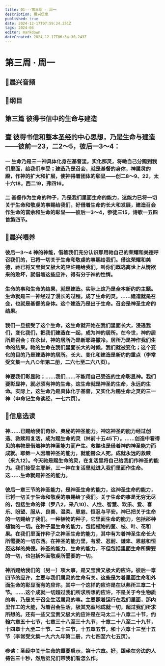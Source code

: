 ```yaml
---
title: 01---第三周 · 周一
description: 晨兴信息
published: true
date: 2024-12-17T07:59:24.251Z
tags: 2024-06
editor: markdown
dateCreated: 2024-12-17T06:34:30.243Z
---
```


# 第三周 · 周一
## 🎵晨兴音频

## 📖纲目

## 第三篇    彼得书信中的生命与建造

## 壹    彼得书信和整本圣经的中心思想，乃是生命与建造——彼前一23，二2～5，彼后一3～4：

### 一    生命乃是三一神具体化身在基督里，实化那灵，将祂自己分赐到我们里面，给我们享受；建造乃是召会，就是基督的身体，神属灵的殿，作神的扩大和扩展，使神得着团体的彰显——创二8～9、22，太十六18，西二19，弗四16。

### 二    基督作为生命的种子，乃是我们里面生命的能力，这能力已将一切关于生命和敬虔的事赐给我们，好借着生命的长大和发展，建造召会作生命的富余和生命的彰显——彼后一3～4，参徒三15，诗歌一五四首第四节。

## 📖晨兴喂养

### 彼后一3～4    神的神能，借着我们充分认识那用祂自己的荣耀和美德呼召我们的，已将一切关于生命和敬虔的事赐给我们。借这荣耀和美德，祂已将又宝贵又极大的应许赐给我们，叫你们既逃离世上从情欲来的败坏，就借着这些应许，得有分于神的性情。

### 生命的事和生命的结果，就是建造。实际上这乃是全本新约的主题。生命就是三一神经过了漫长的过程，成了生命的灵。……建造就是召会，也就是基督的身体。这个建造乃是出于生命。召会是神圣生命的结果。

### 我们一旦接受了这个生命，这生命就开始在我们里面长大，浸透我们，变化我们，把我们建造在一起，成为神的居所。在今世，神的居所是召会；在永世，神的居所乃是新耶路撒冷。居所乃是神作我们生命的结果。祂的生命在我们里面长大的时候，我们就被变化；这个变化的目的乃是建造神的居所。长大、变化和建造是新约的重点（李常受文集一九八○年第二册，二六七至二六八页）。

### 神要我们彰显祂；……我们……不能用自己受造的生命彰显神。我们要彰显神，就必须有神的生命。这生命就是神圣的生命，永远的生命。实际上，这生命乃是具体化于基督，又实化为赐生命之灵的三一神（申命记生命读经，一七六页）。

## 📖信息选读

### 神……已赐给我们奇妙、奥秘的神圣能力。神这神圣的能力经过创造、救赎和复活，成为赐生命的灵（林前十五45下）。……创造中看得见的事物是借着神的神圣能力而产生。救赎也是借着神的神圣能力而成就。耶稣一人因着神圣的能力，就能替众人死，成就永远的救赎（来九12）。今天祂是赐生命的灵，在复活里将自己给我们作神圣的能力。我们接受主耶稣，三一神在复活里就进入我们里面作生命。这……生命就是神圣的能力。

### 彼后一章三节的神圣能力，是神圣生命的能力，这神圣生命的能力，已将一切关于生命和敬虔的事赐给了我们。关于生命的事是无穷无尽的，包括生命的律（罗八2，来八10）、人性、智慧、欢乐、爱、喜乐、盼望、服从、良善、温柔、恩慈、恒忍与平安。神已把关于生命的一切赐给了我们。一种植物的种子，它里面生命的能力，包括那种植物的一切。在种子里生命的能力，包括植物的茎、枝、叶、花和果。在我们里面作种子之神圣生命的能力，其中有为着神圣生命长大所需要的一切东西。在神圣的能力里，有爱、忍耐、谦卑、恩慈和恒忍这样的美德。神圣的能力、生命的能力，不但包括里面生命所需要的一切，也包括外面敬虔所需要的一切。

### 神所赐给我们的〔另一〕项大事，是又宝贵又极大的应许。彼后一章四节的应许，主要与我们属灵的生命有关。这些是为着里面生命和外面生命的彰显而有的应许。其中一个这样的应许是在以弗所三章二十节。……这个成就一切超过我们所求所想的应许，不是关于今生物质的事，乃是关于召会生活属灵的事。主要照着运行在我们里面，那内里作工的大能，为着召会生活，极其充盈地成就一切，超过我们所求所想的。还有一些又宝贵又极大的应许是在马太二十八章二十节，约翰六章五十七节，七章三十八至三十九节，十章二十八至二十九节，十四章十九至二十节、二十三节，十五章五节，和十六章十三至十五节（李常受文集一九六九年第二册，六七四至六七五页）。

### 参读：圣经中关于生命的重要启示，第十六章。好，跟坐在旁边的人祷告三十秒，然后弟兄们带我们看怎么作。
<!-- Google tag (gtag.js) -->
<script async src="https://www.googletagmanager.com/gtag/js?id=G-1P8709Z16T"></script>
<script>
  window.dataLayer = window.dataLayer || [];
  function gtag(){dataLayer.push(arguments);}
  gtag('js', new Date());

  gtag('config', 'G-1P8709Z16T');
</script>